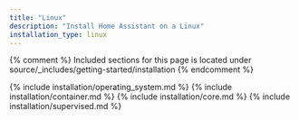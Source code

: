 ```yaml
---
title: "Linux"
description: "Install Home Assistant on a Linux"
installation_type: linux
---
```

{% comment %}
Included sections for this page is located under source/_includes/getting-started/installation
{% endcomment %}

{% include installation/operating_system.md %}
{% include installation/container.md %}
{% include installation/core.md %}
{% include installation/supervised.md %}
